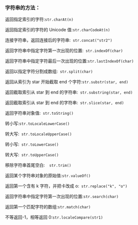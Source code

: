 ### 字符串的方法：

返回指定索引的字符:`str.charAt(n)`

返回指定索引的字符的 Unicode 值:`str.charCodeAt(n)`

连接字符串，返回连接后的字符串:` str.concat("str2")`

返回字符串中指定字符第一次出现的位置:` str.indexOf(char)`

返回字符串中指定字符最后一次出现的位置:`str.lastIndexOf(char)`

返回以指定字符分割成数组:` str.split(char)`

返回从索引为 star 开始截取 end 个字符:`str.substr(star, end)`

返回截取索引从 star 到 end 的字符串:` str.substring(star, end)`

返回截取索引从 star 到 end 的字符串:` str.slice(star, end)`

返回字符串对象值:` str.toString()`

转小写:`str.toLocaleLowerCase()`

转大写:` str.toLocaleUpperCase()`

转小写:` str.toLowerCase()`

转大写:` str.toUpperCase()`

移除字符串首尾空白:`  str.trim()`

返回某个字符串对象的原始值:`str.valueOf() `

返回第一个含有 k 字符，并把卡改成 o:` str.replace("k", "o")`

返回字符串中指定字符第一次出现的位置:`str.search(char) `

返回第一个匹配字符的数组:`str.match(char) `

不等返回-1，相等返回 0:`str.localeCompare(str1) `
